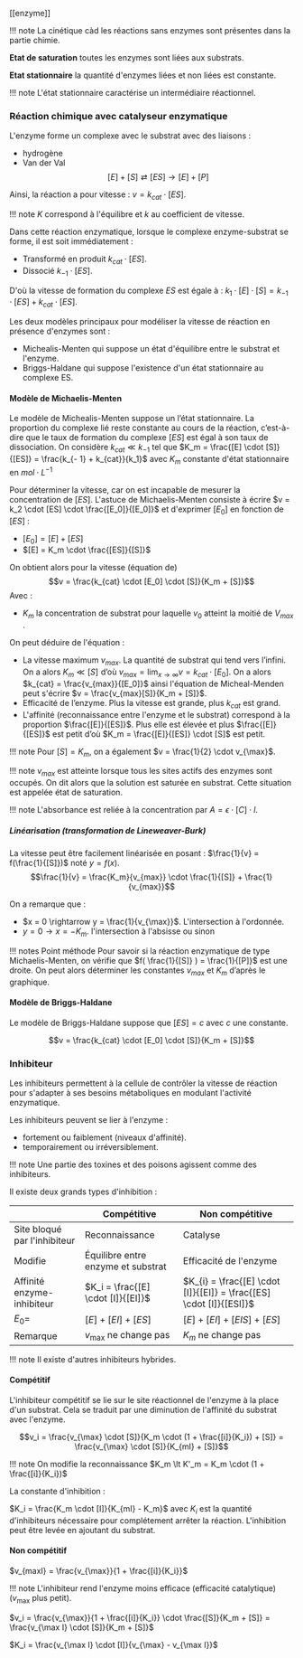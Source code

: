 [[enzyme]]

!!! note
	La cinétique càd les réactions sans enzymes sont présentes dans la partie chimie.

__Etat de saturation__ toutes les enzymes sont liées aux substrats.

__Etat stationnaire__ la quantité d'enzymes liées et non liées est constante.

!!! note
	L'état stationnaire caractérise un intermédiaire réactionnel.

### Réaction chimique avec catalyseur enzymatique

L'enzyme forme un complexe avec le substrat avec des liaisons :

* hydrogène
* Van der Val
$$[E] + [S] \rightleftarrows [ES] \rightarrow [E] + [P]$$

Ainsi, la réaction a pour vitesse : $v = k_{cat} \cdot [ES]$.

!!! note
	$K$ correspond à l'équilibre et $k$ au coefficient de vitesse.

Dans cette réaction enzymatique, lorsque le complexe enzyme-substrat se forme, il est soit immédiatement :

* Transformé en produit $k_{cat} \cdot [ES]$.
* Dissocié $k_{- 1} \cdot [ES]$.

D'où la vitesse de formation du complexe $ES$ est égale à : $k_1 \cdot [E] \cdot [S] = k_{- 1} \cdot [ES] + k_{cat} \cdot [ES]$.

Les deux modèles principaux pour modéliser la vitesse de réaction en présence d'enzymes sont :

* Michealis-Menten qui suppose un état d'équilibre entre le substrat et l'enzyme.
* Briggs-Haldane qui suppose l'existence d'un état stationnaire au complexe ES.

#### Modèle de Michaelis-Menten

Le modèle de Michealis-Menten suppose un l’état stationnaire. La proportion du complexe lié reste constante au cours de la réaction, c’est-à-dire que le taux de formation du complexe $[ES]$ est égal à son taux de dissociation.
On considère $k_{cat} \ll k_{-1}$ tel que $K_m = \frac{[E] \cdot [S]}{[ES]} = \frac{k_{- 1} + k_{cat}}{k_1}$ avec $K_m$ constante d'état stationnaire en $mol \cdot L^{-1}$

Pour déterminer la vitesse, car on est incapable de mesurer la concentration de $[ES]$. L'astuce de Michaelis-Menten consiste à écrire $v = k_2 \cdot [ES] \cdot \frac{[E_0]}{[E_0]}$ et d'exprimer $[E_0]$ en fonction de $[ES]$ :

* $[E_0] = [E] + [ES]$
* $[E] = K_m \cdot \frac{[ES]}{[S]}$

On obtient alors pour la vitesse (équation de)
$$v = \frac{k_{cat} \cdot [E_0] \cdot [S]}{K_m + [S]}$$
Avec :
- $K_m$ la concentration de substrat pour laquelle $v_0$ atteint la moitié de $V_{max}$​.

On peut déduire de l'équation :

* La vitesse maximum $v_{max}$. La quantité de substrat qui tend vers l’infini. On a alors $K_m \ll [S]$ d’où $v_{max} = \lim_{x \to \infty} {v} = k_{cat} \cdot [E_0]$. On a alors $k_{cat} = \frac{v_{max}}{[E_0]}$ ainsi l'équation de Micheal-Menden peut s'écrire $v = \frac{v_{max}[S]}{K_m + [S]}$.
* Efficacité de l’enzyme. Plus la vitesse est grande, plus $k_{cat}$ est grand.
* L'affinité (reconnaissance entre l'enzyme et le substrat) correspond à la proportion $\frac{[E]}{[ES]}$. Plus elle est élevée et plus $\frac{[E]}{[ES]}$ est petit d’où $K_m = \frac{[E]}{[ES]} \cdot [S]$ est petit.

!!! note
	Pour $[S] = K_m$, on a également $v = \frac{1}{2} \cdot v_{\max}$.

!!! note
	$v_{max}$ est atteinte lorsque tous les sites actifs des enzymes sont occupés. On dit alors que la solution est saturée en substrat. Cette situation est appelée état de saturation.

!!! note
	L'absorbance est reliée à la concentration par $A = \epsilon \cdot [C] \cdot l$.

##### Linéarisation (transformation de Lineweaver-Burk)

La vitesse peut être facilement linéarisée en posant : $\frac{1}{v} = f(\frac{1}{[S]})$ noté $y = f(x)$.
$$\frac{1}{v} = \frac{K_m}{v_{max}} \cdot \frac{1}{[S]} + \frac{1}{v_{max}}$$

On a remarque que :

* $x = 0 \rightarrow y = \frac{1}{v_{\max}}$. L'intersection à l'ordonnée.
* $y = 0 \rightarrow x = - K_m$. l'intersection à l'absisse ou sinon 

!!! notes Point méthode
	Pour savoir si la réaction enzymatique de type Michaelis-Menten, on vérifie que $f( \frac{1}{[S]} ) = \frac{1}{[P]}$ est une droite.
	On peut alors déterminer les constantes $v_{max}$ et $K_m$ d’après le graphique.
#### Modèle de Briggs-Haldane

Le modèle de Briggs-Haldane suppose que $[ES] = c$ avec $c$ une constante.

$$v = \frac{k_{cat} \cdot [E_0] \cdot [S]}{K_m + [S]}$$
### Inhibiteur

Les inhibiteurs permettent à la cellule de contrôler la vitesse de réaction pour s'adapter à ses besoins métaboliques en modulant l'activité enzymatique.

Les inhibiteurs peuvent se lier à l'enzyme :

* fortement ou faiblement (niveaux d'affinité).
* temporairement ou irréversiblement.

!!! note
	Une partie des toxines et des poisons agissent comme des inhibiteurs.

Il existe deux grands types d'inhibition :

|                              | Compétitive                        | Non compétitive                                                     |
| ---------------------------- | ---------------------------------- | ------------------------------------------------------------------- |
| Site bloqué par l'inhibiteur | Reconnaissance                     | Catalyse                                                            |
| Modifie                      | Équilibre entre enzyme et substrat | Efficacité de l'enzyme                                              |
| Affinité enzyme-inhibiteur   | $K_i = \frac{[E] \cdot [I]}{[EI]}$ | $K_{i} = \frac{[E] \cdot [I]}{[EI]} = \frac{[ES] \cdot [I]}{[ESI]}$ |
| $E_{0} =$                    | $[E] + [EI] + [ES]$                | $[E] + [EI] + [EIS] + [ES]$                                         |
| Remarque                     | $v_{\max}$ ne change pas           | $K_m$ ne change pas                                                 |

!!! note
	Il existe d'autres inhibiteurs hybrides.
#### Compétitif

L'inhibiteur compétitif se lie sur le site réactionnel de l'enzyme à la place d'un substrat. Cela se traduit par une diminution de l'affinité du substrat avec l'enzyme.

$$v_i = \frac{v_{\max} \cdot [S]}{K_m \cdot (1 + \frac{[i]}{K_i}) + [S]} = \frac{v_{\max} \cdot [S]}{K_{mI} + [S]}$$

!!! note
	On modifie la reconnaissance $K_m \lt K'_m = K_m \cdot (1 + \frac{[i]}{K_i})$

La constante d'inhibition :

$K_i = \frac{K_m \cdot [I]}{K_{mI} - K_m}$ avec $K_i$ est la quantité d'inhibiteurs nécessaire pour complétement arrêter la réaction. L'inhibition peut être levée en ajoutant du substrat.
#### Non compétitif

$v_{maxI} = \frac{v_{\max}}{1 + \frac{[i]}{K_i}}$

!!! note
	L'inhibiteur rend l'enzyme moins efficace (efficacité catalytique) ($v_{\max}$ plus petit).

$v_i = \frac{v_{\max}}{1 + \frac{[i]}{K_i}} \cdot \frac{[S]}{K_m + [S]} = \frac{v_{\max I} \cdot [S]}{K_m + [S]}$

$K_i = \frac{v_{\max I} \cdot [I]}{v_{\max} - v_{\max I}}$

